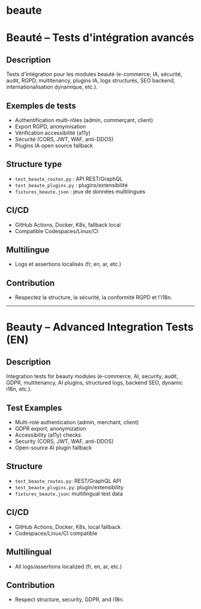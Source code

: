 # beaute

# Beauté – Tests d'intégration avancés

## Description
Tests d'intégration pour les modules beauté (e-commerce, IA, sécurité, audit, RGPD, multitenancy, plugins IA, logs structurés, SEO backend, internationalisation dynamique, etc.).

## Exemples de tests
- Authentification multi-rôles (admin, commerçant, client)
- Export RGPD, anonymisation
- Vérification accessibilité (a11y)
- Sécurité (CORS, JWT, WAF, anti-DDOS)
- Plugins IA open source fallback

## Structure type
- `test_beaute_routes.py` : API REST/GraphQL
- `test_beaute_plugins.py` : plugins/extensibilité
- `fixtures_beaute.json` : jeux de données multilingues

## CI/CD
- GitHub Actions, Docker, K8s, fallback local
- Compatible Codespaces/Linux/CI

## Multilingue
- Logs et assertions localisés (fr, en, ar, etc.)

## Contribution
- Respectez la structure, la sécurité, la conformité RGPD et l'i18n.

---

# Beauty – Advanced Integration Tests (EN)

## Description
Integration tests for beauty modules (e-commerce, AI, security, audit, GDPR, multitenancy, AI plugins, structured logs, backend SEO, dynamic i18n, etc.).

## Test Examples
- Multi-role authentication (admin, merchant, client)
- GDPR export, anonymization
- Accessibility (a11y) checks
- Security (CORS, JWT, WAF, anti-DDOS)
- Open-source AI plugin fallback

## Structure
- `test_beaute_routes.py`: REST/GraphQL API
- `test_beaute_plugins.py`: plugin/extensibility
- `fixtures_beaute.json`: multilingual test data

## CI/CD
- GitHub Actions, Docker, K8s, local fallback
- Codespaces/Linux/CI compatible

## Multilingual
- All logs/assertions localized (fr, en, ar, etc.)

## Contribution
- Respect structure, security, GDPR, and i18n.
